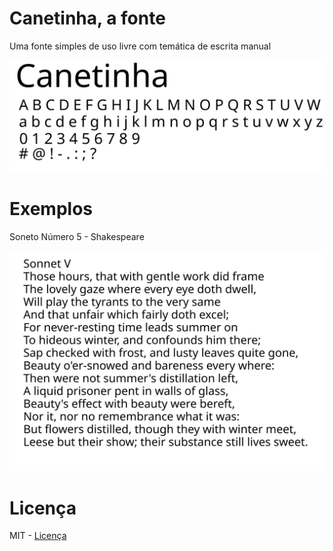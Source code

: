 # Canetinha, a fonte

Uma fonte simples de uso livre com temática de escrita manual

![Amostra](/amostra_fonte.svg)


# Exemplos

Soneto Número 5 - Shakespeare

![Soneto Número 5 - shakespeare](/demo/sonnet_V.svg)


# Licença

MIT - [Licença](LICENSE)
